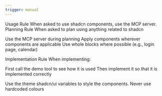 ```yaml
---
trigger: manual
---
```


Usage Rule
When asked to use shadcn components, use the MCP server.
Planning Rule
When asked to plan using anything related to shadcn

Use the MCP server during planning
Apply components wherever components are applicable Use whole blocks where possible (e.g., login page, calendar)

Implementation Rule
When implementing:

First call the demo tool to see how it is used
Then implement it so that it is implemented correctly

Use the theme shadcn/ui variables to style the components. Never use hardcoded colours
